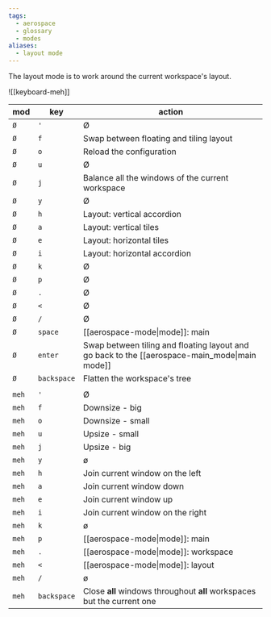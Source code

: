```yaml
---
tags:
  - aerospace
  - glossary
  - modes
aliases:
  - layout mode
---
```


The layout mode is to work around the current workspace's layout.

![[keyboard-meh]]


| **mod** | **key**     | **action**                                                                                    |
| ------- | ----------- | --------------------------------------------------------------------------------------------- |
| `Ø`     | `'`         | Ø                                                                                             |
| `Ø`     | `f`         | Swap between floating and tiling layout                                                       |
| `Ø`     | `o`         | Reload the configuration                                                                      |
| `Ø`     | `u`         | Ø                                                                                             |
| `Ø`     | `j`         | Balance all the windows of the current workspace                                              |
| `Ø`     | `y`         | Ø                                                                                             |
| `Ø`     | `h`         | Layout: vertical accordion                                                                    |
| `Ø`     | `a`         | Layout: vertical tiles                                                                        |
| `Ø`     | `e`         | Layout: horizontal tiles                                                                      |
| `Ø`     | `i`         | Layout: horizontal accordion                                                                  |
| `Ø`     | `k`         | Ø                                                                                             |
| `Ø`     | `p`         | Ø                                                                                             |
| `Ø`     | `.`         | Ø                                                                                             |
| `Ø`     | `<`         | Ø                                                                                             |
| `Ø`     | `/`         | Ø                                                                                             |
| `Ø`     | `space`     | [[aerospace-mode\|mode]]: main                                                                |
| `Ø`     | `enter`     | Swap between tiling and floating layout and go back to the [[aerospace-main_mode\|main mode]] |
| `Ø`     | `backspace` | Flatten the workspace's tree                                                                  |
|         |             |                                                                                               |
| `meh`   | `'`         | Ø                                                                                             |
| `meh`   | `f`         | Downsize - big                                                                                |
| `meh`   | `o`         | Downsize - small                                                                              |
| `meh`   | `u`         | Upsize - small                                                                                |
| `meh`   | `j`         | Upsize - big                                                                                  |
| `meh`   | `y`         | ø                                                                                             |
| `meh`   | `h`         | Join current window on the left                                                               |
| `meh`   | `a`         | Join current window down                                                                      |
| `meh`   | `e`         | Join current window up                                                                        |
| `meh`   | `i`         | Join current window on the right                                                              |
| `meh`   | `k`         | ø                                                                                             |
| `meh`   | `p`         | [[aerospace-mode\|mode]]: main                                                                |
| `meh`   | `.`         | [[aerospace-mode\|mode]]: workspace                                                           |
| `meh`   | `<`         | [[aerospace-mode\|mode]]: layout                                                              |
| `meh`   | `/`         | ø                                                                                             |
| `meh`   | `backspace` | Close **all** windows throughout **all** workspaces but the current one                       |
